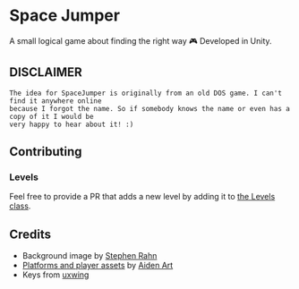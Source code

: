 # Space Jumper

A small logical game about finding the right way 🎮 Developed in Unity.

## DISCLAIMER

```
The idea for SpaceJumper is originally from an old DOS game. I can't find it anywhere online
because I forgot the name. So if somebody knows the name or even has a copy of it I would be
very happy to hear about it! :)
```

## Contributing

### Levels

Feel free to provide a PR that adds a new level by adding it to [the Levels class](./Assets/Scripts/Levels.cs).

## Credits

- Background image by [Stephen Rahn](https://stocksnap.io/author/srahn)
- [Platforms and player assets](https://assetstore.unity.com/packages/2d/characters/free-pixel-space-platform-pack-146318) by [Aiden Art](https://assetstore.unity.com/publishers/42637)
- Keys from [uxwing](https://uxwing.com/category/computers-mobile-hardware/)
